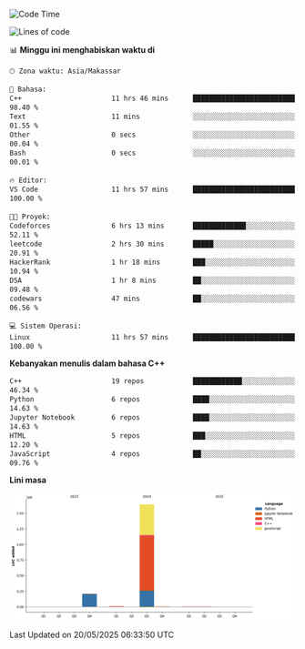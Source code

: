 <!--START_SECTION:waka-->
![Code Time](http://img.shields.io/badge/Code%20Time-218%20hrs%2052%20mins-blue)

![Lines of code](https://img.shields.io/badge/Sejak%20Hello%20World%20aku%20telah%20menulis-1.9%20million%20baris%20kode-blue)

📊 **Minggu ini menghabiskan waktu di** 

```text
🕑︎ Zona waktu: Asia/Makassar

💬 Bahasa: 
C++                      11 hrs 46 mins      █████████████████████████   98.40 % 
Text                     11 mins             ░░░░░░░░░░░░░░░░░░░░░░░░░   01.55 % 
Other                    0 secs              ░░░░░░░░░░░░░░░░░░░░░░░░░   00.04 % 
Bash                     0 secs              ░░░░░░░░░░░░░░░░░░░░░░░░░   00.01 % 

🔥 Editor: 
VS Code                  11 hrs 57 mins      █████████████████████████   100.00 % 

🐱‍💻 Proyek: 
Codeforces               6 hrs 13 mins       █████████████░░░░░░░░░░░░   52.11 % 
leetcode                 2 hrs 30 mins       █████░░░░░░░░░░░░░░░░░░░░   20.91 % 
HackerRank               1 hr 18 mins        ███░░░░░░░░░░░░░░░░░░░░░░   10.94 % 
DSA                      1 hr 8 mins         ██░░░░░░░░░░░░░░░░░░░░░░░   09.48 % 
codewars                 47 mins             ██░░░░░░░░░░░░░░░░░░░░░░░   06.56 % 

💻 Sistem Operasi: 
Linux                    11 hrs 57 mins      █████████████████████████   100.00 % 
```

**Kebanyakan menulis dalam bahasa C++** 

```text
C++                      19 repos            ████████████░░░░░░░░░░░░░   46.34 % 
Python                   6 repos             ████░░░░░░░░░░░░░░░░░░░░░   14.63 % 
Jupyter Notebook         6 repos             ████░░░░░░░░░░░░░░░░░░░░░   14.63 % 
HTML                     5 repos             ███░░░░░░░░░░░░░░░░░░░░░░   12.20 % 
JavaScript               4 repos             ██░░░░░░░░░░░░░░░░░░░░░░░   09.76 % 
```



**Lini masa**

![Lines of Code chart](https://raw.githubusercontent.com/yusuf601/yusuf601/main/assets/bar_graph.png)


 Last Updated on 20/05/2025 06:33:50 UTC
<!--END_SECTION:waka-->
